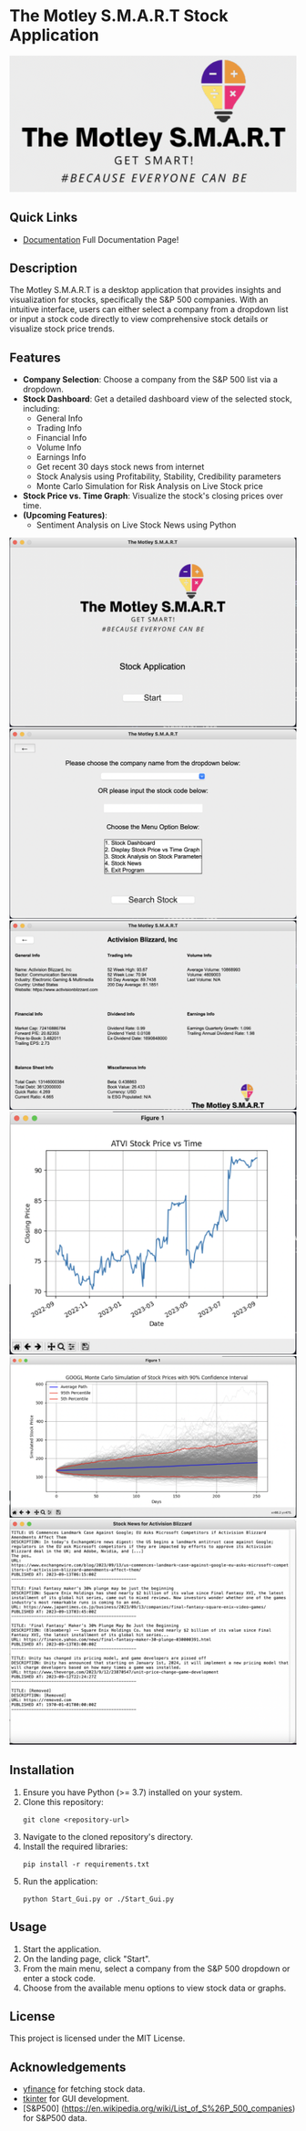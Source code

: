 # The Motley S.M.A.R.T Stock Application

![The Motley S.M.A.R.T Logo](logo_mid_white.png)

## Quick Links
- [Documentation](https://github.com/dymasius12/TheMotleySMART/blob/Main/Motley_SMART_Documentation.md) Full Documentation Page!

## Description
The Motley S.M.A.R.T is a desktop application that provides insights and visualization for stocks, specifically the S&P 500 companies. With an intuitive interface, users can either select a company from a dropdown list or input a stock code directly to view comprehensive stock details or visualize stock price trends.

## Features
- **Company Selection**: Choose a company from the S&P 500 list via a dropdown.
- **Stock Dashboard**: Get a detailed dashboard view of the selected stock, including:
  - General Info
  - Trading Info
  - Financial Info
  - Volume Info
  - Earnings Info
  - Get recent 30 days stock news from internet
  - Stock Analysis using Profitability, Stability, Credibility parameters
  - Monte Carlo Simulation for Risk Analysis on Live Stock price
- **Stock Price vs. Time Graph**: Visualize the stock's closing prices over time.
- **(Upcoming Features)**:
  - Sentiment Analysis on Live Stock News using Python

![Landing page](Landing_Page.png)
![Main Menu page](Main_Menu_Page.png)
![Stock Dashboard page](Stock_Dashboard_Page.png)
![Stock Graphical Visualization on Price page](Stock_Graphic_Page.png)
![Monte Carlo Simulaiton on Live Stock](Monte_Carlo_Simulation.png)
![Live Stock News](Stock_News.png)

## Installation

1. Ensure you have Python (>= 3.7) installed on your system.
2. Clone this repository:
   ```
   git clone <repository-url>
   ```
3. Navigate to the cloned repository's directory.
4. Install the required libraries:
   ```
   pip install -r requirements.txt
   ```
5. Run the application:
   ```
   python Start_Gui.py or ./Start_Gui.py
   ```

## Usage

1. Start the application.
2. On the landing page, click "Start".
3. From the main menu, select a company from the S&P 500 dropdown or enter a stock code.
4. Choose from the available menu options to view stock data or graphs.

## License

This project is licensed under the MIT License.

## Acknowledgements

- [yfinance](https://pypi.org/project/yfinance/) for fetching stock data.
- [tkinter](https://docs.python.org/3/library/tkinter.html) for GUI development.
- [S&P500] (https://en.wikipedia.org/wiki/List_of_S%26P_500_companies) for S&P500 data.
